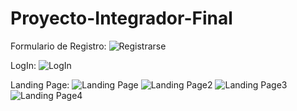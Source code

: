 # Proyecto-Integrador-Final




Formulario de Registro:
![Registrarse](https://user-images.githubusercontent.com/103141811/225481460-937cc698-313c-4152-bc89-65dd1b8afbfe.png)

LogIn:
![LogIn](https://user-images.githubusercontent.com/103141811/225652859-3b9b6e4e-bd05-4a0c-b647-abe7c3836e55.png)

Landing Page:
![Landing Page](https://user-images.githubusercontent.com/103141811/225652964-fd0e0982-b9b2-4c3b-90a3-514f84ead224.png)
![Landing Page2](https://user-images.githubusercontent.com/103141811/225653002-b05a0c88-cf00-405a-960b-223b049ff6cf.png)
![Landing Page3](https://user-images.githubusercontent.com/103141811/225654016-9d187246-bc1a-4e10-8f47-702e3fe7895b.png)
![Landing Page4](https://user-images.githubusercontent.com/103141811/225654033-03dfd072-f9b2-441b-afc3-238bed0da2b3.png)
